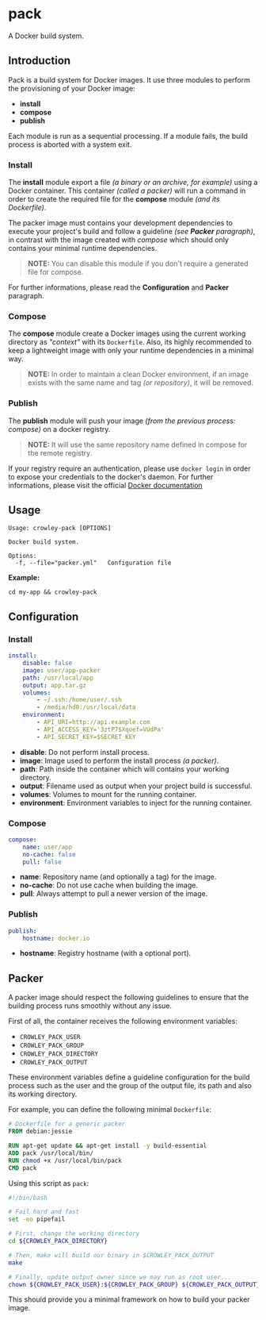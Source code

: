 # pack

A Docker build system.

## Introduction

Pack is a build system for Docker images. It use three modules to perform the provisioning of your Docker image:

 * **install**
 * **compose**
 * **publish**

Each module is run as a sequential processing. If a module fails, the build process is aborted with a system exit.

### Install

The **install** module export a file _(a binary or an archive, for example)_ using a Docker container. This container _(called a packer)_ will run a command in order to create the required file for the **compose** module _(and its Dockerfile)_.

The packer image must contains your development dependencies to execute your project's build and follow a guideline _(see **Packer** paragraph)_, in contrast with the image created with _compose_ which should only contains your minimal runtime dependencies.

> **NOTE:** You can disable this module if you don't require a generated file for compose.

For further informations, please read the **Configuration** and **Packer** paragraph.

### Compose

The **compose** module create a Docker images using the current working directory as _"context"_ with its `Dockerfile`. Also, its highly recommended to keep a lightweight image with only your runtime dependencies in a minimal way.

> **NOTE:** In order to maintain a clean Docker environment, if an image exists with the same name and tag _(or repository)_, it will be removed.

### Publish

The **publish** module will push your image _(from the previous process: compose)_ on a docker registry.

> **NOTE:** It will use the same repository name defined in compose for the remote registry.

If your registry require an authentication, please use `docker login` in order to expose your credentials to the docker's daemon. For further informations, please visit the official [Docker documentation](https://docs.docker.com/engine/reference/commandline/login/)

## Usage

```
Usage: crowley-pack [OPTIONS]

Docker build system.

Options:
  -f, --file="packer.yml"   Configuration file
```

**Example:**

`cd my-app && crowley-pack`

## Configuration

### Install

```yaml
install:
    disable: false
    image: user/app-packer
    path: /usr/local/app
    output: app.tar.gz
    volumes:
        - ~/.ssh:/home/user/.ssh
        - /media/hd0:/usr/local/data
    environment:
        - API_URI=http://api.example.com
        - API_ACCESS_KEY='3ztP7$Xqoef=VUdPa'
        - API_SECRET_KEY=$SECRET_KEY
```

* **disable**: Do not perform install process.
* **image**: Image used to perform the install process _(a packer)_.
* **path**: Path inside the container which will contains your working directory.
* **output**: Filename used as output when your project build is successful.
* **volumes**: Volumes to mount for the running container.
* **environment**: Environment variables to inject for the running container.

### Compose

```yaml
compose:
    name: user/app
    no-cache: false
    pull: false
```

* **name**: Repository name (and optionally a tag) for the image.
* **no-cache**: Do not use cache when building the image.
* **pull**: Always attempt to pull a newer version of the image.

### Publish

```yaml
publish:
    hostname: docker.io
```

* **hostname**: Registry hostname (with a optional port).

## Packer

A packer image should respect the following guidelines to ensure that the building process runs smoothly without any issue.

First of all, the container receives the following environment variables:

 * `CROWLEY_PACK_USER`
 * `CROWLEY_PACK_GROUP`
 * `CROWLEY_PACK_DIRECTORY`
 * `CROWLEY_PACK_OUTPUT`

These environment variables define a guideline configuration for the build process such as the user and the group of the output file, its path and also its working directory.

For example, you can define the following minimal `Dockerfile`:

```dockerfile
# Dockerfile for a generic packer
FROM debian:jessie

RUN apt-get update && apt-get install -y build-essential
ADD pack /usr/local/bin/
RUN chmod +x /usr/local/bin/pack
CMD pack
```

Using this script as `pack`:

```bash
#!/bin/bash

# Fail hard and fast
set -eo pipefail

# First, change the working directory
cd ${CROWLEY_PACK_DIRECTORY}

# Then, make will build our binary in $CROWLEY_PACK_OUTPUT
make

# Finally, update output owner since we may run as root user...
chown ${CROWLEY_PACK_USER}:${CROWLEY_PACK_GROUP} ${CROWLEY_PACK_OUTPUT}
```

This should provide you a minimal framework on how to build your packer image.
